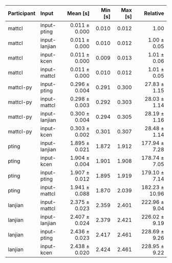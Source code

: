 | Participant | Input | Mean [s] | Min [s] | Max [s] | Relative |
|:---|:---|---:|---:|---:|---:|
| mattcl | input-pting | 0.011 ± 0.000 | 0.010 | 0.012 | 1.00 |
| mattcl | input-lanjian | 0.011 ± 0.000 | 0.010 | 0.012 | 1.00 ± 0.05 |
| mattcl | input-kcen | 0.011 ± 0.000 | 0.009 | 0.013 | 1.01 ± 0.06 |
| mattcl | input-mattcl | 0.011 ± 0.000 | 0.010 | 0.012 | 1.01 ± 0.05 |
| mattcl-py | input-pting | 0.296 ± 0.004 | 0.291 | 0.300 | 27.83 ± 1.15 |
| mattcl-py | input-mattcl | 0.298 ± 0.003 | 0.292 | 0.303 | 28.03 ± 1.14 |
| mattcl-py | input-lanjian | 0.300 ± 0.004 | 0.294 | 0.305 | 28.19 ± 1.16 |
| mattcl-py | input-kcen | 0.303 ± 0.002 | 0.301 | 0.307 | 28.48 ± 1.14 |
| pting | input-lanjian | 1.895 ± 0.021 | 1.872 | 1.912 | 177.94 ± 7.28 |
| pting | input-kcen | 1.904 ± 0.004 | 1.901 | 1.908 | 178.74 ± 7.05 |
| pting | input-pting | 1.907 ± 0.012 | 1.895 | 1.919 | 179.10 ± 7.14 |
| pting | input-mattcl | 1.941 ± 0.088 | 1.870 | 2.039 | 182.23 ± 10.96 |
| lanjian | input-mattcl | 2.375 ± 0.023 | 2.359 | 2.401 | 222.96 ± 9.04 |
| lanjian | input-lanjian | 2.407 ± 0.024 | 2.379 | 2.421 | 226.02 ± 9.19 |
| lanjian | input-pting | 2.436 ± 0.023 | 2.417 | 2.461 | 228.69 ± 9.26 |
| lanjian | input-kcen | 2.438 ± 0.020 | 2.424 | 2.461 | 228.95 ± 9.22 |
